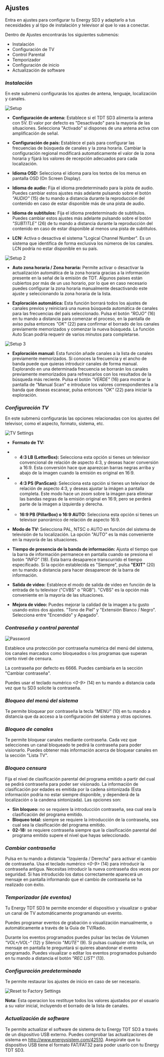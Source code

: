 ## Ajustes
Entra en ajustes para configurar tu Energy SD3 y adaptarlo a tus necesidades y al tipo de instalación y televisor al que lo vas a conectar.

Dentro de Ajustes encontrarás los siguientes submenús:

* Instalación
* Configuración de TV
* Control Parental
* Temporizador
* Configuración de inicio
* Actualización de software

### *Instalación*
En este submenú configurarás los ajustes de antena, lenguaje, localización y canales.

![Setup](http://static.energysistem.com/images/manuals/42510/55cdb60922504.jpg)

* **Configuración de antena:** Establece si el TDT SD3 alimenta la antena con 5V. El valor por defecto es "Desactivado" para la mayoría de las situaciones. Selecciona "Activado" si dispones de una antena activa con amplificación de señal.

* **Configuración de país:** Establece el país para configurar las frecuencias de búsqueda de canales y la zona horaria. Cambiar la configuración regional modificará automaticamente el valor de la zona horaria y fijará los valores de recepción adecuados para cada localización.

* **Idioma OSD:** Selecciona el idioma para los textos de los menus en pantalla OSD (On Screen Display).

* **Idioma de audio:** Fija el idioma predeterminado para la pista de audio. Puedes cambiar estos ajustes más adelante pulsando sobre el botón *"AUDIO"* (15) de tu mando a distancia durante la reproducción del contenido en caso de estar disponible más de una pista de audio.

* **Idioma de subtítulos:** Fija el idioma predeterminado de subtítulos. Puedes cambiar estos ajustes más adelante pulsando sobre el botón *"SUBTITLE"* (26) de tu mando a distancia durante la reproducción del contenido en caso de estar disponible al menos una pista de subtítulos.

* **LCN:** Activa o desactiva el sistema "Logical Channel Number". Es un sistema que identifica de forma exclusiva los números de los canales. LCN podría no estar disponible en su país.

![Setup 2](http://static.energysistem.com/images/manuals/42510/55cdd2df70484.jpg)

* **Auto zona horaria / Zona horaria:** Permite activar o desactivar la actualización automática de la zona horaria gracias a la información presente en la señal de la emisión de TDT. Algunos paises están cubiertos por más de un uso horario, por lo que en caso necesario puedes configurar la zona horaria manualmente desactivando este ajuste y seleccionando la zona horaria de la lista.

* **Exploración automática:** Esta función borrará todos los ajustes de canales previos y reiniciará una nueva búsqueda automática de canales para las frecuencias del país seleccionado. Pulsa el botón *"ROJO"* (16) en tu mando a distancia para comenzar el proceso, en la pantalla de aviso pulsa entonces *"OK"* (22) para confirmar el borrado de los canales previamente memorizados y comenzar la nueva búsqueda. La función Auto Scan podría requerir de varios minutos para completarse.

![Setup 3](http://static.energysistem.com/images/manuals/42510/55cdd3a91f6e7.jpg)

* **Exploración manual:** Esta función añade canales a la lista de canales previamente memorizados. Si conoces la frecuencia y el ancho de banda puede que quieras introducir canales de forma manual. Explorando en una determinada frecuencia se borrarán los canales previamente memorizados para refrescarlos con los resultados de la búsqueda más reciente. Pulsa el botón *"VERDE"* (16) para mostrar la pantalla de "Manual Scan" e introduce los valores correspondientes a la banda que deseas escanear, pulsa entonces *"OK"* (22) para iniciar la exploración.


### *Configuración TV*

En este submenú configurarás las opciones relacionadas con los ajustes del televisor, como el aspecto, formato, sistema, etc.

![TV Settings](http://static.energysistem.com/images/manuals/42510/55cdbfba8f88d.jpg)

* **Formato de TV:**
* * **4:3 LB (LetterBox):** Selecciona esta opción si tienes un televisor convencional de relación de aspecto 4:3, y deseas hacer conversión a 16:9. Esta conversión hace que aparezcan barras negras arriba y abajo de la imagen cuando la emisión es original en 16:9.
* * **4:3 PS (PanScan):** Selecciona esta opción si tienes un televisor de relación de aspecto 4:3, y deseas ajustar la imágen a pantalla completa. Este modo hace un zoom sobre la imagen para eliminar las bandas negras de la emisión original en 16:9, pero se perderá parte de la imagen a izquierda y derecha.
* * **16:9 PB (PillarBox) o 16:9 AUTO:** Selecciona esta opción si tienes un televisor panorámico de relación de aspecto 16:9.

* **Modo de TV:** Selecciona PAL, NTSC o AUTO en función del sistema de televisión de tu localización. La opción "AUTO" es la más conveniente en la mayoría de las situaciones.

* **Tiempo de presencia de la banda de información:** Ajusta el tiempo que la barra de información permanece en pantalla cuando se presiona el botón *"INFO"* (18). Esta barra desaparece transcurrido el tiempo especificado. Si la opción establecida es "Siempre", pulsa **"EXIT"** (20) en tu mando a distancia para hacer desaparecer de la barra de información.

* **Salida de video:** Establece el modo de salida de video en función de la entrada de tu televisor ("CVBS" o "RGB"). "CVBS" es la opción más conveniente en la mayoría de las situaciones.

* **Mejora de video:** Puedes mejorar la calidad de la imagen a tu gusto usando estos dos ajustes. "Tono de Piel" y "Extensión Blanco / Negro". Selecciona entre "Encendido" y Apagado".



### *Contraseña y control parental*

![Password](http://static.energysistem.com/images/manuals/42510/55cdc37771401.jpg)

Establece una protección por contraseña numérica del menú del sistema, los canales marcados como bloqueados o los programas que superan cierto nivel de censura.

La contraseña por defecto es 6666. Puedes cambiarla en la sección "Cambiar contraseña".

Puedes usar el teclado numérico *<0-9>* (14) en tu mando a distancia cada vez que tu SD3 solicite la contraseña.

### *Bloqueo del menú del sistema*
Te permite bloquear por contraseña la tecla *"MENU"* (10) en tu mando a distancia que da acceso a la configuración del sistema y otras opciones.

### *Bloqueo de canales*
Te permite bloquear canales mediante contraseña. Cada vez que selecciones un canal bloqueado te pedirá la contraseña para poder visionarlo. Puedes obtener más información acerca de bloquear canales en la sección "Lista TV".

### *Bloqueo censura*
Fija el nivel de clasificación parental del programa emitido a partir del cual se pedirá contraseña para poder ser visionado. La información de clasificación por edades es emitida por la cadena sintonizada (Esta información podría no estar siempre disponible, y dependerá de la localización o la candena sintonizada). Las opciones son:

* **Sin bloqueo:** no se requiere la introducción contraseña, sea cual sea la clasificación del programa emitido.
* **Bloqueo total:** siempre se requiere la introducción de la contraseña, sea cual sea la clasificación del programa emitido.
* **02-18:** se requiere contraseña siempre que la clasificación parental del programa emitido supere el nivel que hayas seleccionado.

### *Cambiar contraseña*
Pulsa en tu mando a distancia "Izquierda / Derecha" para activar el cambio de contraseña. Usa el teclado numérico *<0-9>* (14) para introducir la contraseña antigua. Necesitas introducir la nueva contraseña dos veces por seguridad. Si has introducido los datos correctamente aparecerá un mensaje en pantalla informando que el cambio de contraseña se ha realizado con éxito.


### *Temporizador (de eventos)*

Tu Energy TDT SD3 te permite encender el dispositivo y visualizar o grabar un canal de TV automáticamente programando un evento.

Puedes programar eventos de grabación o visualización manualmente, o automáticamente a través de la Guía de TV/Radio.

Durante los eventos programados puedes pulsar las teclas de Volumen *"VOL+/VOL-"* (12) y Silencio *"MUTE"* (9). Si pulsas cualquier otra tecla, un mensaje en pantalla te preguntará si quieres abandonar el evento programado. Puedes visualizar o editar los eventos programados pulsando en tu mando a distancia el botón *"REC LIST"* (13).

### *Configuración predeterminada*

Te permite restaurar los ajustes de inicio en caso de ser necesario.

![Reset to Factory Settings](http://static.energysistem.com/images/manuals/42510/55cddf4b60d0d.jpg)

**Nota:** Esta operacion los restituye todos los valores ajustados por el usuario a su valor inicial, incluyendo el borrado de la lista de canales.

### *Actualización de software*

Te permite actualizar el software de sistema de tu Energy TDT SD3 a través de un dispositivo USB externo. Puedes comprobar las actualizaciones de sistema en http://www.energysistem.com/42510. Asegúrate que tu dispositivo USB tiene el formato FAT/FAT32 para poder usarlo con tu Energy TDT SD3.
